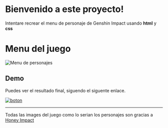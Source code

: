 # Bienvenido a este proyecto!

Intentare recrear el  menu de personaje de Genshin Impact usando **html** y **css**


# Menu del juego

![Menu de personajes](https://tecnologar.com/wp-content/uploads/1626438272_566_Guia-de-ascension-de-Genshin-Impact-materiales-misiones-niveles-y.jpg)

## Demo

Puedes ver el resultado final, siguendo el siguente enlace.

[![boton](https://dabuttonfactory.com/button.png?t=Ver%20preview&f=Noto%20Sans-Bold&ts=12&tc=fff&hp=20&vp=10&c=11&bgt=unicolored&bgc=1597d7)](https://mrketchupp.github.io/genshim-impact-personajes/)


----------
Todas las images del juego como lo serian los personajes son gracias a [Honey Impact](https://genshin.honeyhunterworld.com/)

